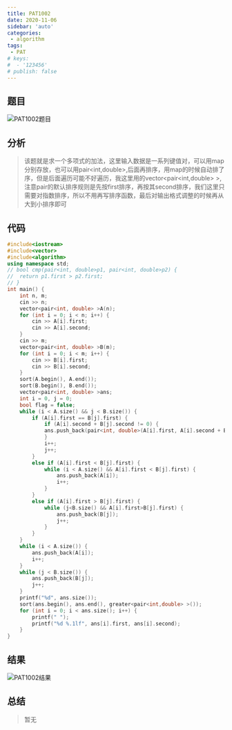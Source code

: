```yaml
---
title: PAT1002
date: 2020-11-06
sidebar: 'auto'
categories:
 - algorithm
tags:
 - PAT
# keys:
#  - '123456'
# publish: false
---
```

 
## 题目
<img :src="$withBase('/patImages/1002p.png')" alt="PAT1002题目">  

## 分析
> 该题就是求一个多项式的加法，这里输入数据是一系列键值对，可以用map分别存放，也可以用pair<int,double>,后面再排序，用map的时候自动排了序，但是后面遍历可能不好遍历，我这里用的vector<pair<int,double> >,注意pair的默认排序规则是先按first排序，再按其second排序，我们这里只需要对指数排序，所以不用再写排序函数，最后对输出格式调整的时候再从大到小排序即可
## 代码
```cpp
#include<iostream>
#include<vector>
#include<algorithm>
using namespace std;
// bool cmp(pair<int, double>p1, pair<int, double>p2) {
// 	return p1.first > p2.first;
// }
int main() {
	int n, m;
	cin >> n;
	vector<pair<int, double> >A(n);
	for (int i = 0; i < n; i++) {
		cin >> A[i].first;
		cin >> A[i].second;
	}
	cin >> m;
	vector<pair<int, double> >B(m);
	for (int i = 0; i < m; i++) {
		cin >> B[i].first;
		cin >> B[i].second;
	}
	sort(A.begin(), A.end());
	sort(B.begin(), B.end());
	vector<pair<int, double> >ans;
	int i = 0, j = 0;
	bool flag = false;
	while (i < A.size() && j < B.size()) {
		if (A[i].first == B[j].first) {
			if (A[i].second + B[j].second != 0) {
			ans.push_back(pair<int, double>(A[i].first, A[i].second + B[j].second));
			}
			i++;
			j++;
		}
		else if (A[i].first < B[j].first) {
			while (i < A.size() && A[i].first < B[j].first) {
				ans.push_back(A[i]);
				i++;
			}
		}
		else if (A[i].first > B[j].first) {
			while (j<B.size() && A[i].first>B[j].first) {
				ans.push_back(B[j]);
				j++;
			}
		}
	}
	while (i < A.size()) {
		ans.push_back(A[i]);
		i++;
	}
	while (j < B.size()) {
		ans.push_back(B[j]);
		j++;
	}
	printf("%d", ans.size());
	sort(ans.begin(), ans.end(), greater<pair<int,double> >());
	for (int i = 0; i < ans.size(); i++) {
		printf(" ");
		printf("%d %.1lf", ans[i].first, ans[i].second);
	}
}
```
## 结果
<img :src="$withBase('/patImages/1002r.png')" alt="PAT1002结果">  

## 总结
>  暂无

  